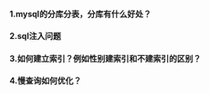 #### 1.mysql的分库分表，分库有什么好处？





#### 2.sql注入问题



#### 3.如何建立索引？例如性别建索引和不建索引的区别？





#### 4.慢查询如何优化？



